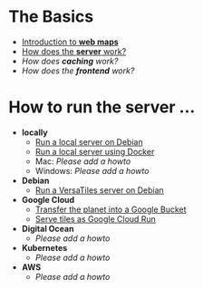 # The Basics

- [Introduction to **web maps**](basics/web_maps.md)
- [How does the **server** work?](basics/versatiles_server.md)
- *How does **caching** work?*
- *How does the **frontend** work?*

# How to run the server ...

- **locally**
  - [Run a local server on Debian](how_to/local_server_debian.md)
  - [Run a local server using Docker](how_to/local_docker.md)
  - Mac: *Please add a howto*
  - Windows: *Please add a howto*
- **Debian**
  - [Run a VersaTiles server on Debian](how_to/debian_run_server.md)
- **Google Cloud**
  - [Transfer the planet into a Google Bucket](how_to/google_cloud_storage_planet.md)
  - [Serve tiles as Google Cloud Run](how_to/google_cloud_run_service.md)
- **Digital Ocean**
  - *Please add a howto*
- **Kubernetes**
  - *Please add a howto*
- **AWS**
  - *Please add a howto*
